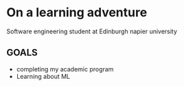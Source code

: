 # On a learning adventure

Software engineering student at Edinburgh napier university
<h2>GOALS</h2>
<ul>
<li>completing my academic program</li>
<li>Learning about ML</li>
</ul>

<!--
**Muzfar-NA/Muzfar-NA** is a ✨ _special_ ✨ repository because its `README.md` (this file) appears on your GitHub profile.

Here are some ideas to get you started:

- 🔭 I’m currently working on ...
- 🌱 I’m currently learning ...
- 👯 I’m looking to collaborate on ...
- 🤔 I’m looking for help with ...
- 💬 Ask me about ...
- 📫 How to reach me: ...
- 😄 Pronouns: ...
- ⚡ Fun fact: ...
-->
